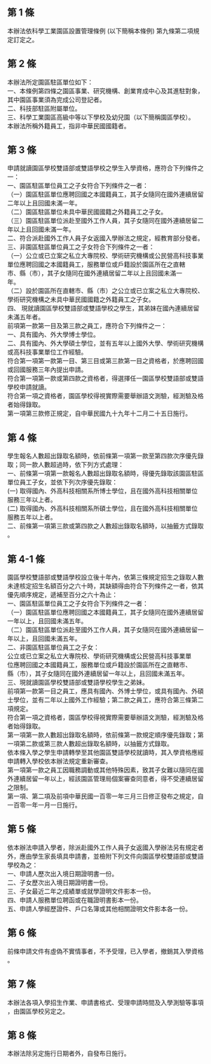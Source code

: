 第 1 條
-------
本辦法依科學工業園區設置管理條例 (以下簡稱本條例) 第九條第二項規  
定訂定之。

第 2 條
-------
本辦法所定園區駐區單位如下：  
一、本條例第四條之園區事業、研究機構、創業育成中心及其進駐對象，  
    其中園區事業須為完成公司登記者。  
二、科技部駐區附屬單位。  
三、科學工業園區高級中等以下學校及幼兒園（以下簡稱園區學校）。  
本辦法所稱外籍員工，指非中華民國國籍者。

第 3 條
-------
申請就讀園區學校雙語部或雙語學校之學生入學資格，應符合下列條件之  
一：  
一、園區駐區單位員工之子女符合下列條件之一者：  
（一）園區駐區單位應聘回國之本國籍員工，其子女隨同在國外連續居留  
      二年以上且回國未滿一年。  
（二）園區駐區單位未具中華民國國籍之外籍員工之子女。  
（三）園區駐區單位派赴至國外工作人員，其子女隨同在國外連續居留二  
      年以上且回國未滿一年。  
二、符合派赴國外工作人員子女返國入學辦法之規定，經教育部分發者。  
三、非園區駐區單位員工之子女符合下列條件之一者：  
（一）公立或已立案之私立大專院校、學術研究機構或公民營高科技事業  
      單位應聘回國之本國籍員工，服務單位或戶籍設於園區所在之直轄  
      市、縣（市），其子女隨同在國外連續居留二年以上且回國未滿一  
      年。  
（二）設於園區所在直轄市、縣（市）之公立或已立案之私立大專院校、  
      學術研究機構之未具中華民國國籍之外籍員工之子女。  
四、 現就讀園區學校雙語部或雙語學校之學生，其弟妹在國內連續居留  
     未滿五年者。  
前項第一款第一目及第三款之員工，應符合下列條件之一：  
一、具有國內、外大學博士學位。  
二、具有國內、外大學碩士學位，並有五年以上國外大學、學術研究機構  
    或高科技事業單位工作經驗。  
符合第一項第一款第一目、第三目或第三款第一目之資格者，於應聘回國  
或回國服務三年內提出申請。  
符合第一項第一款或第四款之資格者，得選擇任一園區學校雙語部或雙語  
學校申請就讀。  
符合第一項之資格者，園區學校得視實際需要舉辦語文測驗，經測驗及格  
者始得錄取。  
第一項第三款修正規定，自中華民國九十九年十二月二十五日施行。

第 4 條
-------
學生報名人數超出錄取名額時，依前條第一項第一款至第四款次序優先錄  
取；同一款人數超過時，依下列方式處理：  
一、前條第一項第一款報名人數超出錄取名額時，得優先錄取該園區駐區  
    單位員工子女，並依下列次序優先錄取：  
 (一) 取得國內、外高科技相關系所博士學位，且在國外高科技相關單位  
      服務三年以上者。  
 (二) 取得國內、外高科技相關系所碩士學位，且在國外高科技相關單位  
      服務五年以上者。  
二、前條第一項第三款或第四款之人數超出錄取名額時，以抽籤方式錄取  
    。

第 4-1 條
---------
園區學校雙語部或雙語學校設立後十年內，依第三條規定招生之錄取人數  
未達核定招生名額百分之六十時，其缺額得由符合下列條件之一者，依其  
優先順序規定，遞補至百分之六十為止：  
一、園區駐區單位員工之子女符合下列條件之一者：  
（一）園區駐區單位應聘回國之本國籍員工，其子女隨同在國外連續居留  
      一年以上，且回國未滿五年。  
（二）園區駐區單位派赴至國外工作人員，其子女隨同在國外連續居留一  
      年以上，且回國未滿五年。  
二、非園區駐區單位員工之子女：  
    公立或已立案之私立大專院校、學術研究機構或公民營高科技事業單  
    位應聘回國之本國籍員工，服務單位或戶籍設於園區所在之直轄市、  
    縣（市），其子女隨同在國外連續居留一年以上，且回國未滿五年。  
三、現就讀園區學校雙語部或雙語學校學生之弟妹。  
前項第一款第一目之員工，應具有國內、外博士學位，或具有國內、外碩  
士學位，並有二年以上國外工作經驗；第二款之員工，應符合第三條第二  
項規定。  
符合第一項之資格者，園區學校得視實際需要舉辦語文測驗，經測驗及格  
者始得錄取。  
第一項第一款人數超出錄取名額時，依前條第一款規定順序優先錄取；第  
一項第二款或第三款人數超出錄取名額時，以抽籤方式錄取。  
依本條入學之學生申請轉學至其他園區雙語學校就讀時，其入學資格應經  
申請轉入學校依本辦法規定重新審查。  
第一項第一款之員工因職務調動或其他特殊因素，致其子女難以隨同在國  
外連續居留一年以上，經該園區管理局個案審查同意者，得不受連續居留  
之限制。  
第一項、第二項及前項中華民國一百零一年三月三日修正發布之規定，自  
一百零一年一月一日施行。

第 5 條
-------
依本辦法申請入學者，除派赴國外工作人員子女返國入學辦法另有規定者  
外，應由學生家長填具申請書，並檢附下列文件向園區學校雙語部或雙語  
學校為之：  
一、申請人歷次出入境日期證明書一份。  
二、子女歷次出入境日期證明書一份。  
三、子女最近二年之成績單或就學證明文件影本一份。  
四、申請人服務單位聘函或在職證明書影本一份。  
五、申請人學經歷證件、戶口名簿或其他相關證明文件影本各一份。

第 6 條
-------
前條申請文件有虛偽不實情事者，不予受理，已入學者，撤銷其入學資格  
。

第 7 條
-------
本辦法各項入學招生作業、申請書格式、受理申請時間及入學測驗等事項  
，由園區學校另定之。

第 8 條
-------
本辦法除另定施行日期者外，自發布日施行。


